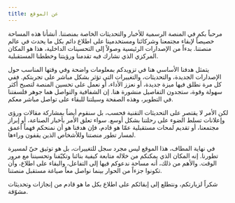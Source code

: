 ```yaml
---
title: عن الموقع
---
```


مرحباً بكم في المنصة الرسمية للأخبار والتحديثات الخاصة بمنصتنا. أنشأنا هذه المساحة خصيصاً لإبقاء مجتمعنا وشركائنا ومستخدمينا على اطلاع دائم بكل ما يحدث في عالم منصتنا. بدءاً من الإصدارات الرئيسية وصولاً إلى التحسينات الداخلية، هذا هو المكان المركزي الذي نشارك فيه تقدمنا ورؤيتنا وخططنا المستقبلية.

يتمثل هدفنا الأساسي هنا في تزويدكم بمعلومات واضحة وفي وقتها المناسب حول الإصدارات الجديدة، والتحديثات، والتغييرات التي تؤثر بشكل مباشر على تجربتكم. ففي كل مرة نطلق فيها ميزة جديدة، أو نعزز الأداء، أو نعمل على تحسين المنصة لتصبح أكثر سهولة وقوة، ستجدون التفاصيل منشورة هنا. إن الشفافية والتواصل هما جوهر فلسفتنا في التطوير، وهذه الصفحة وسيلتنا للبقاء على تواصل مباشر معكم.

لكن الأمر لا يقتصر على التحديثات التقنية فحسب، بل سنقوم أيضاً بمشاركة مقالات ورؤى وإعلانات تسلط الضوء على رحلتنا بشكل أوسع. سواء تعلق الأمر بأخبار الصناعة، أو إبراز مجتمعنا، أو تقديم لمحات مستقبلية عمّا هو قادم، فإن هدفنا هو أن نمنحكم فهماً أعمق لمسار تطور منصتنا وللأشخاص الذين يقفون وراءها.

في نهاية المطاف، هذا الموقع ليس مجرد سجل للتغييرات، بل هو توثيق حيّ لمسيرة تطورنا. إنه المكان الذي يمكنكم من خلاله متابعة كيفية بنائنا وتكيّفنا وتحسيننا مع مرور الوقت. والأهم من ذلك، أنه مساحة ندعوكم فيها إلى التفاعل، والبقاء على اطلاع، وأن تكونوا جزءاً من الحوار بينما نواصل معاً صياغة مستقبل منصتنا.

شكراً لزيارتكم، ونتطلع إلى إبقائكم على اطلاع بكل ما هو قادم من إنجازات وتحديثات مشوّقة.